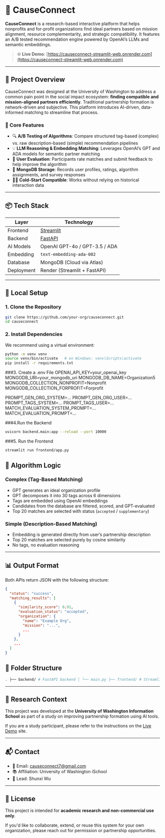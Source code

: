 # 🤝 CauseConnect

**CauseConnect** is a research-based interactive platform that helps nonprofits and for-profit organizations find ideal partners based on mission alignment, resource complementarity, and strategic compatibility. It features an A/B tested recommendation engine powered by OpenAI’s LLMs and semantic embeddings.

> 🌐 **Live Demo**: [https://causeconnect-streamlit-web.onrender.com](https://causeconnect-streamlit-web.onrender.com)

---

## 🧭 Project Overview

CauseConnect was designed at the University of Washington to address a common pain point in the social impact ecosystem: **finding compatible and mission-aligned partners efficiently**. Traditional partnership formation is network-driven and subjective. This platform introduces AI-driven, data-informed matching to streamline that process.

### 🎯 Core Features

- 🔍 **A/B Testing of Algorithms**: Compare structured tag-based (complex) vs. raw description-based (simple) recommendation pipelines
- 💡 **LLM Reasoning & Embedding Matching**: Leverages OpenAI’s GPT and ADA models for semantic partner matching
- 🧪 **User Evaluation**: Participants rate matches and submit feedback to help improve the algorithm
- 💾 **MongoDB Storage**: Records user profiles, ratings, algorithm assignments, and survey responses
- 🧑‍🔬 **Cold-Start Compatible**: Works without relying on historical interaction data

---

## 📦 Tech Stack

| Layer        | Technology                        |
|--------------|-----------------------------------|
| Frontend     | [Streamlit](https://streamlit.io) |
| Backend      | [FastAPI](https://fastapi.tiangolo.com) |
| AI Models    | OpenAI GPT-4o / GPT-3.5 / ADA     |
| Embedding    | `text-embedding-ada-002`          |
| Database     | MongoDB (Cloud via Atlas)         |
| Deployment   | Render (Streamlit + FastAPI)      |

---

## 🧰 Local Setup

### 1. Clone the Repository

```bash
git clone https://github.com/your-org/causeconnect.git
cd causeconnect
```
### 2. Install Dependencies

We recommend using a virtual environment:

```bash
python -m venv venv
source venv/bin/activate   # on Windows: venv\Scripts\activate
pip install -r requirements.txt
```
###3. Create a .env File
OPENAI_API_KEY=your_openai_key
MONGODB_URI=your_mongodb_uri
MONGODB_DB_NAME=Organization5
MONGODB_COLLECTION_NONPROFIT=Nonprofit
MONGODB_COLLECTION_FORPROFIT=Forprofit

PROMPT_GEN_ORG_SYSTEM=...
PROMPT_GEN_ORG_USER=...
PROMPT_TAGS_SYSTEM=...
PROMPT_TAGS_USER=...
MATCH_EVALUATION_SYSTEM_PROMPT=...
MATCH_EVALUATION_PROMPT=...

###4.Run the Backend
```bash
uvicorn backend.main:app --reload --port 10000
```
###5. Run the Frontend
```bash
streamlit run frontend/app.py
```
## 🔬 Algorithm Logic

### Complex (Tag-Based Matching)

- GPT generates an ideal organization profile  
- GPT decomposes it into 30 tags across 6 dimensions  
- Tags are embedded using OpenAI embeddings  
- Candidates from the database are filtered, scored, and GPT-evaluated  
- Top 20 matches are selected with status (`accepted` / `supplementary`)

### Simple (Description-Based Matching)

- Embedding is generated directly from user’s partnership description  
- Top 20 matches are selected purely by cosine similarity  
- No tags, no evaluation reasoning

---

## 📊 Output Format

Both APIs return JSON with the following structure:

```json
{
  "status": "success",
  "matching_results": [
    {
      "similarity_score": 0.91,
      "evaluation_status": "accepted",
      "organization": {
        "name": "Example Org",
        "mission": "...",
        ...
      }
    },
    ...
  ]
}
```
## 📁 Folder Structure
```bash
. ├── backend/ # FastAPI backend │ └── main.py ├── frontend/ # Streamlit frontend │ └── app.py ├── .env # Environment variables ├── requirements.txt # Python dependencies └── README.md

```
---

## 🧪 Research Context

This project was developed at the **University of Washington Information School** as part of a study on improving partnership formation using AI tools.

If you are a study participant, please refer to the instructions on the [Live Demo](https://causeconnect-streamlit-web.onrender.com) site.

---

## 📬 Contact

- 📧 Email: causeconnect7@gmail.com  
- 📚 Affiliation: University of Washington iSchool  
- 🧠 Lead: Shunxi Wu

---

## 📝 License

This project is intended for **academic research and non-commercial use only**.

If you'd like to collaborate, extend, or reuse this system for your own organization, please reach out for permission or partnership opportunities.


